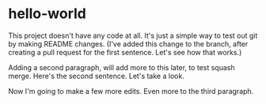 # hello-world
This project doesn't have any code at all. It's just a simple way to test out git by making README changes. (I've added this change to the branch, after creating a pull request for the first sentence. Let's see how that works.)

Adding a second paragraph, will add more to this later, to test squash merge. Here's the second sentence. Let's take a look.

Now I'm going to make a few more edits. Even more to the third paragraph.
